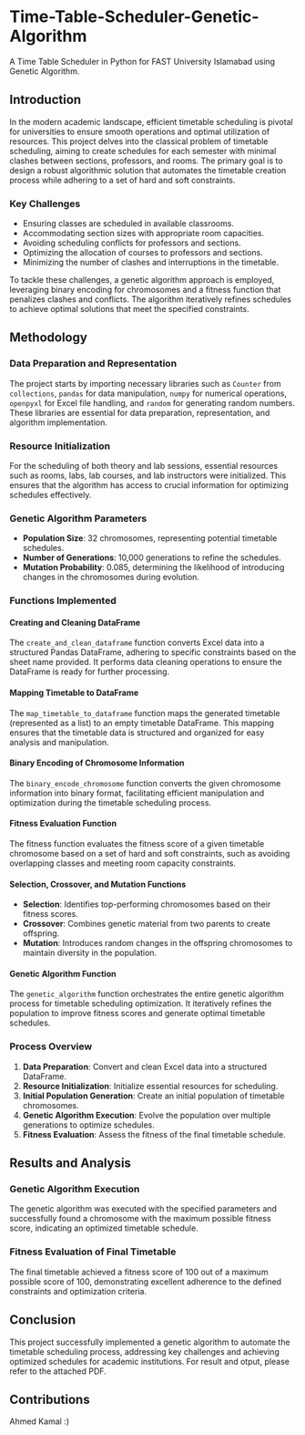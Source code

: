 # Time-Table-Scheduler-Genetic-Algorithm
A Time Table Scheduler in Python for FAST University Islamabad using Genetic Algorithm.


## Introduction

In the modern academic landscape, efficient timetable scheduling is pivotal for universities to ensure smooth operations and optimal utilization of resources. This project delves into the classical problem of timetable scheduling, aiming to create schedules for each semester with minimal clashes between sections, professors, and rooms. The primary goal is to design a robust algorithmic solution that automates the timetable creation process while adhering to a set of hard and soft constraints.

### Key Challenges

- Ensuring classes are scheduled in available classrooms.
- Accommodating section sizes with appropriate room capacities.
- Avoiding scheduling conflicts for professors and sections.
- Optimizing the allocation of courses to professors and sections.
- Minimizing the number of clashes and interruptions in the timetable.

To tackle these challenges, a genetic algorithm approach is employed, leveraging binary encoding for chromosomes and a fitness function that penalizes clashes and conflicts. The algorithm iteratively refines schedules to achieve optimal solutions that meet the specified constraints.

## Methodology

### Data Preparation and Representation

The project starts by importing necessary libraries such as `Counter` from `collections`, `pandas` for data manipulation, `numpy` for numerical operations, `openpyxl` for Excel file handling, and `random` for generating random numbers. These libraries are essential for data preparation, representation, and algorithm implementation.

### Resource Initialization

For the scheduling of both theory and lab sessions, essential resources such as rooms, labs, lab courses, and lab instructors were initialized. This ensures that the algorithm has access to crucial information for optimizing schedules effectively.

### Genetic Algorithm Parameters

- **Population Size**: 32 chromosomes, representing potential timetable schedules.
- **Number of Generations**: 10,000 generations to refine the schedules.
- **Mutation Probability**: 0.085, determining the likelihood of introducing changes in the chromosomes during evolution.

### Functions Implemented

#### Creating and Cleaning DataFrame

The `create_and_clean_dataframe` function converts Excel data into a structured Pandas DataFrame, adhering to specific constraints based on the sheet name provided. It performs data cleaning operations to ensure the DataFrame is ready for further processing.

#### Mapping Timetable to DataFrame

The `map_timetable_to_dataframe` function maps the generated timetable (represented as a list) to an empty timetable DataFrame. This mapping ensures that the timetable data is structured and organized for easy analysis and manipulation.

#### Binary Encoding of Chromosome Information

The `binary_encode_chromosome` function converts the given chromosome information into binary format, facilitating efficient manipulation and optimization during the timetable scheduling process.

#### Fitness Evaluation Function

The fitness function evaluates the fitness score of a given timetable chromosome based on a set of hard and soft constraints, such as avoiding overlapping classes and meeting room capacity constraints.

#### Selection, Crossover, and Mutation Functions

- **Selection**: Identifies top-performing chromosomes based on their fitness scores.
- **Crossover**: Combines genetic material from two parents to create offspring.
- **Mutation**: Introduces random changes in the offspring chromosomes to maintain diversity in the population.

#### Genetic Algorithm Function

The `genetic_algorithm` function orchestrates the entire genetic algorithm process for timetable scheduling optimization. It iteratively refines the population to improve fitness scores and generate optimal timetable schedules.

### Process Overview

1. **Data Preparation**: Convert and clean Excel data into a structured DataFrame.
2. **Resource Initialization**: Initialize essential resources for scheduling.
3. **Initial Population Generation**: Create an initial population of timetable chromosomes.
4. **Genetic Algorithm Execution**: Evolve the population over multiple generations to optimize schedules.
5. **Fitness Evaluation**: Assess the fitness of the final timetable schedule.

## Results and Analysis

### Genetic Algorithm Execution

The genetic algorithm was executed with the specified parameters and successfully found a chromosome with the maximum possible fitness score, indicating an optimized timetable schedule.

### Fitness Evaluation of Final Timetable

The final timetable achieved a fitness score of 100 out of a maximum possible score of 100, demonstrating excellent adherence to the defined constraints and optimization criteria.

## Conclusion

This project successfully implemented a genetic algorithm to automate the timetable scheduling process, addressing key challenges and achieving optimized schedules for academic institutions. For result and otput, please refer to the attached PDF.

## Contributions

Ahmed Kamal :)

